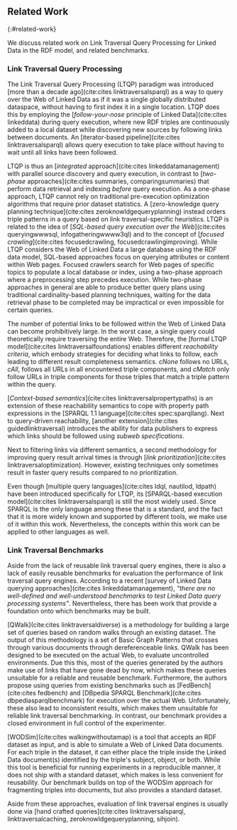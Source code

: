## Related Work
{:#related-work}

We discuss related work on Link Traversal Query Processing
for Linked Data in the RDF model,
and related benchmarks.

### Link Traversal Query Processing

The Link Traversal Query Processing (LTQP) paradigm was introduced [more than a decade ago](cite:cites linktraversalsparql)
as a way to query over the Web of Linked Data as if it was a single globally distributed dataspace,
without having to first index it in a single location.
LTQP does this by employing the [*follow-your-nose* principle of Linked Data](cite:cites linkeddata) during query execution,
where new RDF triples are continuously added to a local dataset while discovering new sources by following links between documents.
An [iterator-based pipeline](cite:cites linktraversalsparql)
allows query execution to take place without having to wait until all links have been followed.

LTQP is thus an [*integrated* approach](cite:cites linkeddatamanagement)
with parallel source discovery and query execution,
in contrast to [*two-phase* approaches](cite:cites summaries, comparingsummaries)
that perform data retrieval and indexing *before* query execution.
As a one-phase approach,
LTQP cannot rely on traditional pre-execution optimization algorithms
that require prior dataset statistics.
A [zero-knowledge query planning technique](cite:cites zeroknowldgequeryplanning)
instead orders triple patterns in a query based on link traversal-specific heuristics.
LTQP is related to the idea of [*SQL-based query execution over the Web*](cite:cites queryingwwwsql, infogatheringwwww3ql)
and to the concept of [*focused crawling*](cite:cites focusedcrawling, focusedcrawlingimproving).
While LTQP considers the Web of Linked Data a large database using the RDF data model,
SQL-based approaches focus on querying attributes or content within Web pages.
Focused crawlers search for Web pages of specific topics to populate a local database or index,
using a two-phase approach where a preprocessing step precedes execution.
While two-phase approaches in general are able to produce better query plans using traditional cardinality-based planning techniques,
waiting for the data retrieval phase to be completed
may be impractical or even impossible for certain queries.

The number of potential links to be followed within the Web of Linked Data can become prohibitively large.
In the worst case, a single query could theoretically require traversing the entire Web.
Therefore, the [formal LTQP model](cite:cites linktraversalfoundations) enables different _reachability criteria_,
which embody strategies for deciding what links to follow, each leading to different result completeness semantics.
*cNone* follows no URLs,
*cAll*, follows all URLs in all encountered triple components,
and *cMatch* only follow URLs in triple components for those triples that match a triple pattern within the query.

[_Context-based semantics_](cite:cites linktraversalpropertypaths) is an extension of these reachability semantics
to cope with property path expressions in the [SPARQL 1.1 language](cite:cites spec:sparqllang).
Next to query-driven reachability, [another extension](cite:cites guidedlinktraversal) introduces
the ability for data publishers to express which links should be followed using *subweb specifications*.

Next to filtering links via different semantics,
a second methodology for improving query result arrival times is through [*link prioritization*](cite:cites linktraversaloptimization).
However, existing techniques only sometimes result in faster query results compared to no prioritization.

Even though [multiple query languages](cite:cites ldql, nautilod, ldpath) have been introduced specifically for LTQP,
its [SPARQL-based execution model](cite:cites linktraversalsparql) is still the most widely used.
Since SPARQL is the only language among these that is a standard, and the fact that it is more widely known and supported by different tools,
we make use of it within this work.
Nevertheless, the concepts within this work can be applied to other languages as well.


### Link Traversal Benchmarks

Aside from the lack of reusable link traversal query engines,
there is also a lack of easily reusable benchmarks for evaluation the performance of link traversal query engines.
According to a recent [survey of Linked Data querying approaches](cite:cites linkeddatamanagement),
*"there are no well-defined and well-understood benchmarks to test Linked Data query processing systems"*.
Nevertheless, there has been work that provide a foundation onto which benchmarks may be built.

[QWalk](cite:cites linktraversaldiverse) is a methodology for building a large set of queries based on random walks through an existing dataset.
The output of this methodology is a set of Basic Graph Patterns that crosses through various documents through dereferenceable links.
QWalk has been designed to be executed on the actual Web, to evaluate uncontrolled environments.
Due this this, most of the queries generated by the authors make use of links that have gone dead by now,
which makes these queries unsuitable for a reliable and reusable benchmark.
Furthermore, the authors propose using queries from existing benchmarks
such as [FedBench](cite:cites fedbench) and [DBpedia SPARQL Benchmark](cite:cites dbpediasparqlbenchmark) for execution over the actual Web.
Unfortunately, these also lead to inconsistent results,
which makes them unsuitable for reliable link traversal benchmarking.
In contrast, our benchmark provides a closed environment in full control of the experimenter.

[WODSim](cite:cites walkingwithoutamap) is a tool that accepts an RDF dataset as input,
and is able to simulate a Web of Linked Data documents.
For each triple in the dataset, it can either place the triple inside the Linked Data document(s)
identified by the triple's subject, object, or both.
While this tool is beneficial for running experiments in a reproducible manner,
it does not ship with a standard dataset, which makes is less convenient for reusability.
Our benchmark builds on top of the WODSim approach for fragmenting triples into documents,
but also provides a standard dataset.

Aside from these approaches, evaluation of link traversal engines
is usually done via [hand crafted queries](cite:cites linktraversalsparql, linktraversalcaching, zeroknowldgequeryplanning, sihjoin).
